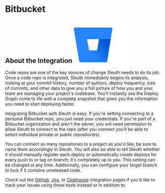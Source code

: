 # Bitbucket

## About the Integration ![](../.gitbook/assets/bitbucket-2x-blue.png) 

Code repos are one of the key sources of change Sleuth needs to do its job. Once a code repo is integrated, Sleuth immediately begins its analysis, looking at your commit history, number of authors, deploy frequency, size of commits, and other data to give you a full picture of how you and your team are managing your project's codebase. You'll instantly see the Deploy Graph come to life with a complete snapshot that gives you the information you need to start deploying faster. 

Integrating Bitbucket with Sleuth is easy. If you're setting connecting to a personal Bitbucket repo, you just need your credentials. If you're part of a Bitbucket organization and aren't the owner, you will need permission to allow Sleuth to connect to the repo \(after you connect you'll be able to select individual private or public repositories\). 

You can connect as many repositories to a project as you'd like; be sure to name them accordingly in Sleuth. You will also be able to tell Sleuth whether it should manually register each deploy or automatically create deploys for every push to or tag on branch; it's completely up to you. This setting can be changed at any time. Additionally, you can configure your target branch to lock if it contains unreleased code. 

Check out the [GitHub](github.md), [Jira](jira.md), or [Clubhouse](clubhouse.md) integration pages if you'd like to track your issues using those tools instead or in addition to. 

